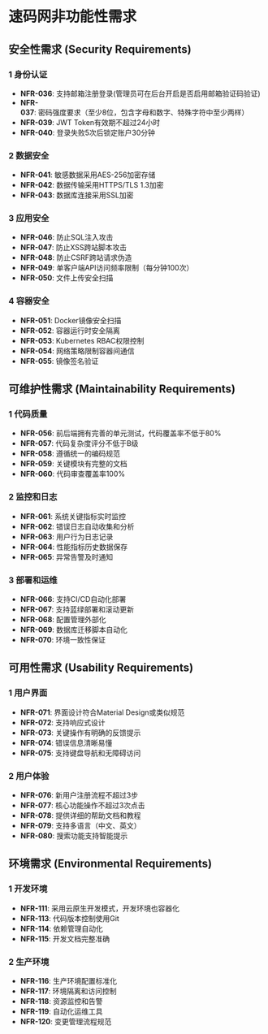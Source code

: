 # 速码网非功能性需求
## 安全性需求 (Security Requirements)

### 1 身份认证
- **NFR-036**: 支持邮箱注册登录(管理员可在后台开启是否启用邮箱验证码验证)
- **NFR-037**: 密码强度要求（至少8位，包含字母和数字、特殊字符中至少两样）
- **NFR-039**: JWT Token有效期不超过24小时
- **NFR-040**: 登录失败5次后锁定账户30分钟

### 2 数据安全
- **NFR-041**: 敏感数据采用AES-256加密存储
- **NFR-042**: 数据传输采用HTTPS/TLS 1.3加密
- **NFR-043**: 数据库连接采用SSL加密

### 3 应用安全
- **NFR-046**: 防止SQL注入攻击
- **NFR-047**: 防止XSS跨站脚本攻击
- **NFR-048**: 防止CSRF跨站请求伪造
- **NFR-049**: 单客户端API访问频率限制（每分钟100次）
- **NFR-050**: 文件上传安全扫描

### 4 容器安全
- **NFR-051**: Docker镜像安全扫描
- **NFR-052**: 容器运行时安全隔离
- **NFR-053**: Kubernetes RBAC权限控制
- **NFR-054**: 网络策略限制容器间通信
- **NFR-055**: 镜像签名验证

## 可维护性需求 (Maintainability Requirements)

### 1 代码质量
- **NFR-056**: 前后端拥有完善的单元测试，代码覆盖率不低于80%
- **NFR-057**: 代码复杂度评分不低于B级
- **NFR-058**: 遵循统一的编码规范
- **NFR-059**: 关键模块有完整的文档
- **NFR-060**: 代码审查覆盖率100%

### 2 监控和日志
- **NFR-061**: 系统关键指标实时监控
- **NFR-062**: 错误日志自动收集和分析
- **NFR-063**: 用户行为日志记录
- **NFR-064**: 性能指标历史数据保存
- **NFR-065**: 异常告警及时通知

### 3 部署和运维
- **NFR-066**: 支持CI/CD自动化部署
- **NFR-067**: 支持蓝绿部署和滚动更新
- **NFR-068**: 配置管理外部化
- **NFR-069**: 数据库迁移脚本自动化
- **NFR-070**: 环境一致性保证

## 可用性需求 (Usability Requirements)

### 1 用户界面
- **NFR-071**: 界面设计符合Material Design或类似规范
- **NFR-072**: 支持响应式设计
- **NFR-073**: 关键操作有明确的反馈提示
- **NFR-074**: 错误信息清晰易懂
- **NFR-075**: 支持键盘导航和无障碍访问

### 2 用户体验
- **NFR-076**: 新用户注册流程不超过3步
- **NFR-077**: 核心功能操作不超过3次点击
- **NFR-078**: 提供详细的帮助文档和教程
- **NFR-079**: 支持多语言（中文、英文）
- **NFR-080**: 搜索功能支持智能提示

## 环境需求 (Environmental Requirements)

### 1 开发环境
- **NFR-111**: 采用云原生开发模式，开发环境也容器化
- **NFR-113**: 代码版本控制使用Git
- **NFR-114**: 依赖管理自动化
- **NFR-115**: 开发文档完整准确

### 2 生产环境
- **NFR-116**: 生产环境配置标准化
- **NFR-117**: 环境隔离和访问控制
- **NFR-118**: 资源监控和告警
- **NFR-119**: 自动化运维工具
- **NFR-120**: 变更管理流程规范
